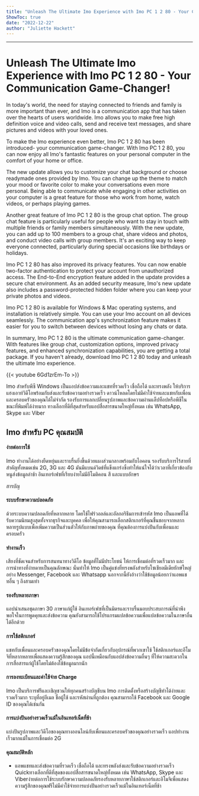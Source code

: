 ```yaml
---
title: "Unleash The Ultimate Imo Experience with Imo PC 1 2 80 - Your Communication Game-Changer!"
ShowToc: true 
date: "2022-12-22"
author: "Juliette Hackett"
---
```

*****
# Unleash The Ultimate Imo Experience with Imo PC 1 2 80 - Your Communication Game-Changer!

In today's world, the need for staying connected to friends and family is more important than ever, and Imo is a communication app that has taken over the hearts of users worldwide. Imo allows you to make free high definition voice and video calls, send and receive text messages, and share pictures and videos with your loved ones. 

To make the Imo experience even better, Imo PC 1 2 80 has been introduced- your communication game-changer. With Imo PC 1 2 80, you can now enjoy all Imo's fantastic features on your personal computer in the comfort of your home or office. 

The new update allows you to customize your chat background or choose readymade ones provided by Imo. You can change up the theme to match your mood or favorite color to make your conversations even more personal. Being able to communicate while engaging in other activities on your computer is a great feature for those who work from home, watch videos, or perhaps playing games. 

Another great feature of Imo PC 1 2 80 is the group chat option. The group chat feature is particularly useful for people who want to stay in touch with multiple friends or family members simultaneously. With the new update, you can add up to 100 members to a group chat, share videos and photos, and conduct video calls with group members. It's an exciting way to keep everyone connected, particularly during special occasions like birthdays or holidays.

Imo PC 1 2 80 has also improved its privacy features. You can now enable two-factor authentication to protect your account from unauthorized access. The End-to-End encryption feature added in the update provides a secure chat environment. As an added security measure, Imo's new update also includes a password-protected hidden folder where you can keep your private photos and videos.

Imo PC 1 2 80 is available for Windows & Mac operating systems, and installation is relatively simple. You can use your Imo account on all devices seamlessly. The communication app's synchronization feature makes it easier for you to switch between devices without losing any chats or data.

In summary, Imo PC 1 2 80 is the ultimate communication game-changer. With features like group chat, customization options, improved privacy features, and enhanced synchronization capabilities, you are getting a total package. If you haven't already, download Imo PC 1 2 80 today and unleash the ultimate Imo experience.

{{< youtube 6Gd1zrEm-To >}} 



Imo สำหรับพีซี Windows เป็นแอปส่งข้อความและแชทที่รวดเร็ว เชื่อถือได้ และทรงพลัง ให้บริการแฮงเอาท์วิดีโอพร้อมกับส่งและรับข้อความอย่างรวดเร็ว ดาวน์โหลดโดยไม่มีค่าใช้จ่ายและแชทกับเพื่อนและครอบครัวของคุณได้ไม่จำกัด รองรับการแลกเปลี่ยนรูปภาพและข้อความผ่านแล็ปท็อปหรือพีซีในขณะที่พิมพ์ได้ง่ายมาก ทางเลือกที่ดีที่สุดสำหรับแอปสื่อสารขนาดใหญ่ทั้งหมด เช่น WhatsApp, Skype และ Viber
 
## Imo สำหรับ PC คุณสมบัติ
 
#### ง่ายต่อการใช้
 
Imo ทำงานได้อย่างยืดหยุ่นและราบรื่นยิ่งขึ้นด้วยแผงส่วนกลางพร้อมกับไอคอน รองรับบริการไร้สายที่สำคัญทั้งหมดเช่น 2G, 3G และ 4G มันมีแบนด์วิดธ์ที่แข็งแกร่งซึ่งทำให้แน่ใจได้ว่าเวลาที่เกี่ยวข้องกับหนูส่งข้อมูลล่าช้า อินเทอร์เฟซที่เรียบง่ายไม่มีอีโมติคอน สี และแบบอักษร
 
สารบัญ
 
#### ระบบรักษาความปลอดภัย
 
ด้วยระบบความปลอดภัยที่หลากหลาย โดยใช้ไฟร์วอลล์และอัลกอริธึมการเข้ารหัส Imo เป็นแอพที่ได้รับความนิยมสูงสุดทั้งจากธุรกิจและบุคคล เพื่อให้คุณสามารถเลือกสติกเกอร์ที่คุณชื่นชอบจากหลากหลายรูปแบบเพื่อเพิ่มความเป็นส่วนตัวให้กับภาพถ่ายของคุณ ที่คุณต้องการแบ่งปันกับเพื่อนและครอบครัว
 
#### ทำงานเร็ว
 
เสียงที่ชัดเจนสำหรับการสนทนาทางวิดีโอ ข้อมูลที่ไม่มีประโยชน์ ให้การเชื่อมต่อที่รวดเร็วมาก และการนำทางที่ง่ายดายเป็นคุณลักษณะ นั่นทำให้ Imo เป็นคู่แข่งที่ทรงพลังสำหรับโซเชียลมีเดียยักษ์ใหญ่อย่าง Messenger, Facebook และ Whatsapp นอกจากนี้ยังอ้างว่าใช้ข้อมูลน้อยกว่าแอพแชทอื่น ๆ ถึงสามเท่า
 
#### รองรับหลายภาษา
 
แอปนำเสนอชุดภาษา 30 ภาษาแก่ผู้ใช้ อินเทอร์เฟซที่เป็นมิตรและราบรื่นมอบประสบการณ์ที่น่าพึงพอใจในการพูดคุยและส่งข้อความ คุณยังสามารถใช้โปรแกรมแปลข้อความเพื่อแปลข้อความในภาษาอื่นได้อีกด้วย
 
#### การใช้สติกเกอร์
 
แชทกับเพื่อนและครอบครัวของคุณโดยไม่มีข้อจำกัดเกี่ยวกับอุปกรณ์ที่พวกเขาใช้ ใช้สติกเกอร์และอีโมจิที่หลากหลายเพื่อแสดงความรู้สึกของคุณ แอปนี้เหมือนกับแอปส่งข้อความอื่นๆ ที่ให้ความสะดวกในการสื่อสารแก่ผู้ใช้โดยไม่ต้องใช้ข้อมูลมากนัก
 
#### การลงทะเบียนและค่าใช้จ่าย Charge
 
Imo เป็นบริการฟรีและเชิญชวนให้ทุกคนสร้างบัญชีบน Imo การติดตั้งหรือสร้างบัญชีทำได้ง่ายและรวดเร็วมาก ระบุที่อยู่อีเมล ชื่อผู้ใช้ และรหัสผ่านที่ถูกต้อง คุณสามารถใช้ Facebook และ Google ID ของคุณได้เช่นกัน
 
#### การแบ่งปันอย่างรวดเร็วแม้ในอินเทอร์เน็ตที่ช้า
 
แบ่งปันรูปภาพและวิดีโอของคุณทางออนไลน์กับเพื่อนและครอบครัวของคุณอย่างรวดเร็ว แอปทำงานเร็วมากแม้ในการเชื่อมต่อ 2G
 
#### คุณสมบัติหลัก
 
- แอพแชทและส่งข้อความที่รวดเร็ว เชื่อถือได้ และทรงพลังส่งและรับข้อความอย่างรวดเร็ว Quickทางเลือกที่ดีที่สุดของแอปสื่อสารขนาดใหญ่ทั้งหมด เช่น WhatsApp, Skype และ Viberง่ายต่อการใช้ระบบรักษาความปลอดภัยรองรับหลายภาษาใช้สติกเกอร์และอิโมจิเพื่อแสดงความรู้สึกของคุณฟรีไม่มีค่าใช้จ่ายการแบ่งปันอย่างรวดเร็วแม้ในอินเทอร์เน็ตที่ช้า




